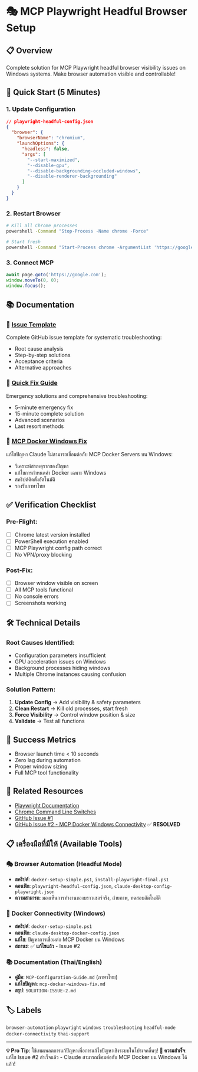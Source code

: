 # 🎭 MCP Playwright Headful Browser Setup

## 📋 Overview
Complete solution for MCP Playwright headful browser visibility issues on Windows systems. Make browser automation visible and controllable!

## 🚀 Quick Start (5 Minutes)

### 1. Update Configuration
```json
// playwright-headful-config.json
{
  "browser": {
    "browserName": "chromium",
    "launchOptions": {
      "headless": false,
      "args": [
        "--start-maximized",
        "--disable-gpu",
        "--disable-backgrounding-occluded-windows",
        "--disable-renderer-backgrounding"
      ]
    }
  }
}
```

### 2. Restart Browser
```bash
# Kill all Chrome processes
powershell -Command "Stop-Process -Name chrome -Force"

# Start fresh
powershell -Command "Start-Process chrome -ArgumentList 'https://google.com' -WindowStyle Maximized"
```

### 3. Connect MCP
```javascript
await page.goto('https://google.com');
window.moveTo(0, 0);
window.focus();
```

## 📚 Documentation

### 📄 [Issue Template](./headful-browser-setup-template.md)
Complete GitHub issue template for systematic troubleshooting:
- Root cause analysis
- Step-by-step solutions
- Acceptance criteria
- Alternative approaches

### 🚀 [Quick Fix Guide](./quick-fix-headful-browser.md)
Emergency solutions and comprehensive troubleshooting:
- 5-minute emergency fix
- 15-minute complete solution
- Advanced scenarios
- Last resort methods

### 🐛 [MCP Docker Windows Fix](./mcp-docker-windows-fix.md)
แก้ไขปัญหา Claude ไม่สามารถเชื่อมต่อกับ MCP Docker Servers บน Windows:
- วิเคราะห์สาเหตุรากของปัญหา
- แก้ไขการกำหนดค่า Docker เฉพาะ Windows
- สคริปต์ติดตั้งอัตโนมัติ
- รองรับภาษาไทย

## ✅ Verification Checklist

### Pre-Flight:
- [ ] Chrome latest version installed
- [ ] PowerShell execution enabled
- [ ] MCP Playwright config path correct
- [ ] No VPN/proxy blocking

### Post-Fix:
- [ ] Browser window visible on screen
- [ ] All MCP tools functional
- [ ] No console errors
- [ ] Screenshots working

## 🛠️ Technical Details

### Root Causes Identified:
- Configuration parameters insufficient
- GPU acceleration issues on Windows
- Background processes hiding windows
- Multiple Chrome instances causing confusion

### Solution Pattern:
1. **Update Config** → Add visibility & safety parameters
2. **Clean Restart** → Kill old processes, start fresh
3. **Force Visibility** → Control window position & size
4. **Validate** → Test all functions

## 🎯 Success Metrics
- Browser launch time < 10 seconds
- Zero lag during automation
- Proper window sizing
- Full MCP tool functionality

## 🔗 Related Resources
- [Playwright Documentation](https://playwright.dev/)
- [Chrome Command Line Switches](https://peter.sh/experiments/chromium-command-line-switches/)
- [GitHub Issue #1](https://github.com/Krudony/Playwright-config-mcp-docker/issues/1)
- [GitHub Issue #2 - MCP Docker Windows Connectivity](https://github.com/Krudony/Playwright-config-mcp-docker/issues/2) ✅ **RESOLVED**

## 📋 เครื่องมือที่มีให้ (Available Tools)

### 🎭 Browser Automation (Headful Mode)
- **สคริปต์**: `docker-setup-simple.ps1`, `install-playwright-final.ps1`
- **คอนฟิก**: `playwright-headful-config.json`, `claude-desktop-config-playwright.json`
- **ความสามารถ**: มองเห็นการทำงานของบราวเซอร์จริง, ถ่ายภาพ, ทดสอบอัตโนมัติ

### 🐳 Docker Connectivity (Windows)
- **สคริปต์**: `docker-setup-simple.ps1`
- **คอนฟิก**: `claude-desktop-docker-config.json`
- **แก้ไข**: ปัญหาการเชื่อมต่อ MCP Docker บน Windows
- **สถานะ**: ✅ **แก้ไขแล้ว** - Issue #2

### 📚 Documentation (Thai/English)
- **คู่มือ**: `MCP-Configuration-Guide.md` (ภาษาไทย)
- **แก้ไขปัญหา**: `mcp-docker-windows-fix.md`
- **สรุป**: `SOLUTION-ISSUE-2.md`

## 🏷️ Labels
`browser-automation` `playwright` `windows` `troubleshooting` `headful-mode` `docker-connectivity` `thai-support`

---

**💡 Pro Tip**: ใช้เทมเพลตการแก้ปัญหาเพื่อการแก้ไขปัญหาเชิงระบบในโปรเจคอื่นๆ!
**🎯 ความสำเร็จ**: แก้ไข Issue #2 สำเร็จแล้ว - Claude สามารถเชื่อมต่อกับ MCP Docker บน Windows ได้แล้ว!
